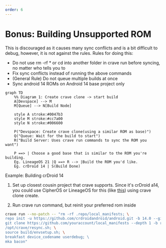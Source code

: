 ```yaml
---
order: 6
---
```


# Bonus: Building Unsupported ROM

This is discouraged as it causes many sync conflicts and is a bit difficult to debug, however, it is not against the rules.
Rules for doing this:

- Do not use rm -rf * or cd into another folder in crave run before
  syncing, no matter who tells you to
- Fix sync conflicts instead of running the above commands
- (General Rule) Do not queue multiple builds at once
- Sync android 14 ROMs on Android 14 base project only

```mermaid
graph TD
    %% Diagram 1: Create crave clone -> start build
    A[Devspace] --> M
    M[Queue] --> N[Build Node]
    
    style A stroke:#0047b3
    style M stroke:#cc7a00
    style N stroke:#006600

    P("Devspace: Create crave clone(using a similar ROM as base)") 
    Q("Queue: Wait for the build to start") 
    R("Build Server: Uses crave run commands to sync the ROM you want")
    
    P ==> | Choose a good base that is similar to the ROM you're building.
    Eg. LineageOS 21 |Q ==> R --> |Build the ROM you'd like. 
    Eg. crDroid 14 | S(Build Done)

  ```

Example: Building crDroid 14

1. Set up closest cousin project that crave supports. Since it's
crDroid a14, you could use CipherOS or LineageOS for this (like
[this](./setting-up-the-project.md))
using crave clone create.

2. Run crave run command, but reinit your preferred rom inside

```bash
crave run --no-patch -- "rm -rf .repo/local_manifests; \
repo init -u https://github.com/crdroidandroid/android.git -b 14.0 --git-lfs; \
git clone https://github.com/youraccount/local_manifests --depth 1 -b rising-14 .repo/local_manifests; \ 
/opt/crave/resync.sh; \
source build/envsetup.sh; \
breakfast device_codename userdebug; \ 
mka bacon"
```